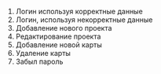 1. Логин используя корректные данные
2. Логин, используя некорректные данные
3. Добавление нового проекта
4. Редактирование проекта
5. Добавление новой карты
6. Удаление карты
7. Забыл пароль